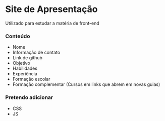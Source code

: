 # Site de Apresentação

Utilizado para estudar a matéria de front-end

### Conteúdo

 - Nome
 - Informação de contato
 - Link de github
 - Objetivo
 - Habilidades
 - Experiência
 - Formação escolar
 - Formação complementar (Cursos em links que abrem em novas guias)

### Pretendo adicionar 

 - CSS
 - JS
